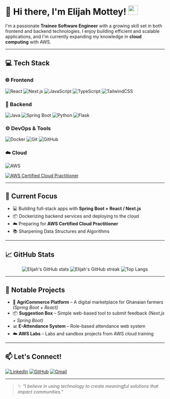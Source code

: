 # 👋 Hi there, I'm Elijah Mottey! <img src="https://media.giphy.com/media/hvRJCLFzcasrR4ia7z/giphy.gif" width="30px"/>

I'm a passionate **Trainee Software Engineer** with a growing skill set in both frontend and backend technologies. I enjoy building efficient and scalable applications, and I'm currently expanding my knowledge in **cloud computing** with AWS.

---

## 💻 Tech Stack

### 🌐 Frontend
![React](https://img.shields.io/badge/-React-61DAFB?style=flat-square&logo=react&logoColor=black)
![Next.js](https://img.shields.io/badge/-Next.js-000000?style=flat-square&logo=next.js)
![JavaScript](https://img.shields.io/badge/-JavaScript-F7DF1E?style=flat-square&logo=javascript&logoColor=black)
![TypeScript](https://img.shields.io/badge/-TypeScript-3178C6?style=flat-square&logo=typescript&logoColor=white)
![TailwindCSS](https://img.shields.io/badge/-Tailwind_CSS-38B2AC?style=flat-square&logo=tailwind-css&logoColor=white)

### 🧠 Backend
![Java](https://img.shields.io/badge/-Java-007396?style=flat-square&logo=java)
![Spring Boot](https://img.shields.io/badge/-Spring_Boot-6DB33F?style=flat-square&logo=spring-boot&logoColor=white)
![Python](https://img.shields.io/badge/-Python-3776AB?style=flat-square&logo=python&logoColor=white)
![Flask](https://img.shields.io/badge/-Flask-000000?style=flat-square&logo=flask)

### ⚙️ DevOps & Tools
![Docker](https://img.shields.io/badge/-Docker-2496ED?style=flat-square&logo=docker&logoColor=white)
![Git](https://img.shields.io/badge/-Git-F05032?style=flat-square&logo=git&logoColor=white)
![GitHub](https://img.shields.io/badge/-GitHub-181717?style=flat-square&logo=github)

### ☁️ Cloud
![AWS](https://img.shields.io/badge/-AWS-232F3E?style=flat-square&logo=amazon-aws&logoColor=white)

[![AWS Certified Cloud Practitioner](https://images.credly.com/size/110x110/images/6841e850-0448-4de4-83a4-cc1f3ddf7f93/image.png)]((https://www.credly.com/badges/ea2dbf3c-c275-47b6-8970-22aae75a7762))


---

## 🚀 Current Focus

- 💻 Building full-stack apps with **Spring Boot + React / Next.js**
- 📦 Dockerizing backend services and deploying to the cloud
- ☁️ Preparing for **AWS Certified Cloud Practitioner**
- 📚 Sharpening Data Structures and Algorithms

---

## 📈 GitHub Stats

<p align="center">
  <img src="https://github-readme-stats.vercel.app/api?username=elijahmottey&show_icons=true&theme=radical" alt="Elijah's GitHub stats" />
  <img src="https://github-readme-streak-stats.herokuapp.com/?user=elijahmottey&theme=radical" alt="Elijah's GitHub streak" />
  <img src="https://github-readme-stats.vercel.app/api/top-langs/?username=elijahmottey&layout=compact&theme=radical" alt="Top Langs" />
</p>

---

## 🧠 Notable Projects

- 🛒 **AgriCommerce Platform** – A digital marketplace for Ghanaian farmers *(Spring Boot + React)*
- 📦 **Suggestion Box** – Simple web-based tool to submit feedback *(Next.js + Spring Boot)*
- 📊 **E-Attendance System** – Role-based attendance web system
- ☁️ **AWS Labs** – Labs and sandbox projects from AWS cloud training

---

## 📫 Let's Connect!

[![LinkedIn](https://img.shields.io/badge/-LinkedIn-0077B5?style=flat-square&logo=linkedin&logoColor=white)](https://linkedin.com/in/elijah-mottey)
[![GitHub](https://img.shields.io/badge/-GitHub-181717?style=flat-square&logo=github&logoColor=white)](https://github.com/elijahmottey)
[![Gmail](https://img.shields.io/badge/-elijahmottey5@gmail.com-D14836?style=flat-square&logo=gmail&logoColor=white)](mailto:elijahmottey5@gmail.com)

---

> ✨ *"I believe in using technology to create meaningful solutions that impact communities."*
